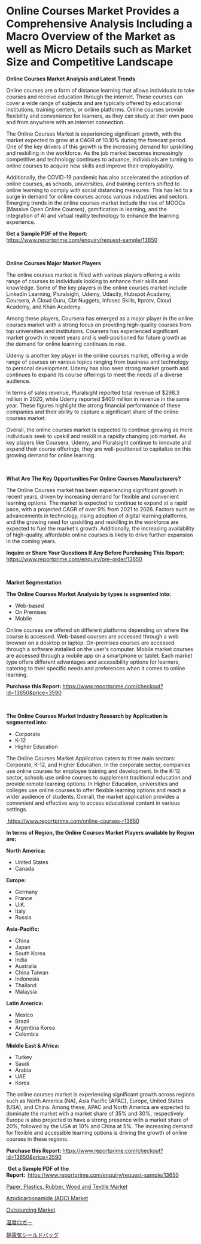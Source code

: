 <p><h1>Online Courses Market Provides a Comprehensive Analysis Including a Macro Overview of the Market as well as Micro Details such as Market Size and Competitive Landscape</h1></p><p><strong>Online Courses Market Analysis and Latest Trends</strong></p>
<p><p>Online courses are a form of distance learning that allows individuals to take courses and receive education through the internet. These courses can cover a wide range of subjects and are typically offered by educational institutions, training centers, or online platforms. Online courses provide flexibility and convenience for learners, as they can study at their own pace and from anywhere with an internet connection.</p><p>The Online Courses Market is experiencing significant growth, with the market expected to grow at a CAGR of 10.10% during the forecast period. One of the key drivers of this growth is the increasing demand for upskilling and reskilling in the workforce. As the job market becomes increasingly competitive and technology continues to advance, individuals are turning to online courses to acquire new skills and improve their employability.</p><p>Additionally, the COVID-19 pandemic has also accelerated the adoption of online courses, as schools, universities, and training centers shifted to online learning to comply with social distancing measures. This has led to a surge in demand for online courses across various industries and sectors. Emerging trends in the online courses market include the rise of MOOCs (Massive Open Online Courses), gamification in learning, and the integration of AI and virtual reality technology to enhance the learning experience.</p></p>
<p><strong>Get a Sample PDF of the Report:&nbsp;</strong> <a href="https://www.reportprime.com/enquiry/request-sample/13650">https://www.reportprime.com/enquiry/request-sample/13650</a></p>
<p>&nbsp;</p>
<p><strong>Online Courses Major Market Players</strong></p>
<p><p>The online courses market is filled with various players offering a wide range of courses to individuals looking to enhance their skills and knowledge. Some of the key players in the online courses market include Linkedin Learning, Pluralsight, Udemy, Udacity, Hubspot Academy, Coursera, A Cloud Guru, Cbt Nuggets, Infosec Skills, Itprotv, Cloud Academy, and Khan Academy.</p><p>Among these players, Coursera has emerged as a major player in the online courses market with a strong focus on providing high-quality courses from top universities and institutions. Coursera has experienced significant market growth in recent years and is well-positioned for future growth as the demand for online learning continues to rise.</p><p>Udemy is another key player in the online courses market, offering a wide range of courses on various topics ranging from business and technology to personal development. Udemy has also seen strong market growth and continues to expand its course offerings to meet the needs of a diverse audience.</p><p>In terms of sales revenue, Pluralsight reported total revenue of $298.3 million in 2020, while Udemy reported $400 million in revenue in the same year. These figures highlight the strong financial performance of these companies and their ability to capture a significant share of the online courses market.</p><p>Overall, the online courses market is expected to continue growing as more individuals seek to upskill and reskill in a rapidly changing job market. As key players like Coursera, Udemy, and Pluralsight continue to innovate and expand their course offerings, they are well-positioned to capitalize on this growing demand for online learning.</p></p>
<p>&nbsp;</p>
<p><strong>What Are The Key Opportunities For Online Courses Manufacturers?</strong></p>
<p><p>The Online Courses market has been experiencing significant growth in recent years, driven by increasing demand for flexible and convenient learning options. The market is expected to continue to expand at a rapid pace, with a projected CAGR of over 9% from 2021 to 2026. Factors such as advancements in technology, rising adoption of digital learning platforms, and the growing need for upskilling and reskilling in the workforce are expected to fuel the market's growth. Additionally, the increasing availability of high-quality, affordable online courses is likely to drive further expansion in the coming years.</p></p>
<p><strong>Inquire or Share Your Questions If Any Before Purchasing This Report:</strong> <a href="https://www.reportprime.com/enquiry/pre-order/13650">https://www.reportprime.com/enquiry/pre-order/13650</a></p>
<p>&nbsp;</p>
<p><strong>Market Segmentation</strong></p>
<p><strong>The Online Courses Market Analysis by types is segmented into:</strong></p>
<p><ul><li>Web-based</li><li>On Premises</li><li>Mobile</li></ul></p>
<p><p>Online courses are offered on different platforms depending on where the course is accessed. Web-based courses are accessed through a web browser on a desktop or laptop. On-premises courses are accessed through a software installed on the user's computer. Mobile market courses are accessed through a mobile app on a smartphone or tablet. Each market type offers different advantages and accessibility options for learners, catering to their specific needs and preferences when it comes to online learning.</p></p>
<p><strong>Purchase this Report:&nbsp;</strong><a href="https://www.reportprime.com/checkout?id=13650&price=3590">https://www.reportprime.com/checkout?id=13650&price=3590</a></p>
<p>&nbsp;</p>
<p><strong>The Online Courses Market Industry Research by Application is segmented into:</strong></p>
<p><ul><li>Corporate</li><li>K-12</li><li>Higher Education</li></ul></p>
<p><p>The Online Courses Market Application caters to three main sectors: Corporate, K-12, and Higher Education. In the corporate sector, companies use online courses for employee training and development. In the K-12 sector, schools use online courses to supplement traditional education and provide remote learning options. In Higher Education, universities and colleges use online courses to offer flexible learning options and reach a wider audience of students. Overall, the market application provides a convenient and effective way to access educational content in various settings.</p></p>
<p><a href="https://www.reportprime.com/online-courses-r13650">&nbsp;https://www.reportprime.com/online-courses-r13650</a></p>
<p><strong>In terms of Region, the Online Courses Market Players available by Region are:</strong></p>
<p>
    <p> <strong> North America: </strong>
        <ul>
            <li>United States</li>
            <li>Canada</li>
        </ul>
        </p> 
    <p> <strong> Europe: </strong>
        <ul>
            <li>Germany</li>
            <li>France</li>
            <li>U.K.</li>
            <li>Italy</li>
            <li>Russia</li>
        </ul>
        </p> 
    <p> <strong> Asia-Pacific: </strong>
        <ul>
            <li>China</li>
            <li>Japan</li>
            <li>South Korea</li>
            <li>India</li>
            <li>Australia</li>
            <li>China Taiwan</li>
            <li>Indonesia</li>
            <li>Thailand</li>
            <li>Malaysia</li>
        </ul>
        </p> 
    <p> <strong> Latin America: </strong>
        <ul>
            <li>Mexico</li>
            <li>Brazil</li>
            <li>Argentina Korea</li>
            <li>Colombia</li>
        </ul>
        </p> 
    <p> <strong> Middle East & Africa: </strong>
        <ul>
            <li>Turkey</li>
            <li>Saudi</li>
            <li>Arabia</li>
            <li>UAE</li>
            <li>Korea</li>
        </ul>
    </p>
    </p>
<p><p>The online courses market is experiencing significant growth across regions such as North America (NA), Asia Pacific (APAC), Europe, United States (USA), and China. Among these, APAC and North America are expected to dominate the market with a market share of 35% and 30%, respectively. Europe is also projected to have a strong presence with a market share of 20%, followed by the USA at 10% and China at 5%. The increasing demand for flexible and accessible learning options is driving the growth of online courses in these regions.</p></p>
<p><strong>Purchase this Report: </strong><a href="https://www.reportprime.com/checkout?id=13650&price=3590">https://www.reportprime.com/checkout?id=13650&price=3590</a></p>
<p>&nbsp;<strong>Get a Sample PDF of the Report:&nbsp;&nbsp;</strong><a href="https://www.reportprime.com/enquiry/request-sample/13650">https://www.reportprime.com/enquiry/request-sample/13650</a></p>
<p><strong></strong></p>
<p><p><a href="https://issuu.com/reportprime-2/docs/paper-plastics-rubber-wood-and-textile-market-size">Paper, Plastics, Rubber, Wood and Textile Market</a></p><p><a href="https://issuu.com/reportprime-2/docs/azodicarbonamide-adc-market-size-2030.pptx">Azodicarbonamide (ADC) Market</a></p><p><a href="https://github.com/Hazelklievgspy6vdcsmu106w/Market-Research-Report-List-2/blob/main/outsourcing-market.md">Outsourcing Market</a></p><p><a href="https://github.com/EstelWisozk1/Market-Research-Report-List-1/blob/main/886761024633.md">温度ロガー</a></p><p><a href="https://github.com/lrlmopnhwd79300/Market-Research-Report-List-1/blob/main/448787224632.md">静電気シールドバッグ</a></p></p>